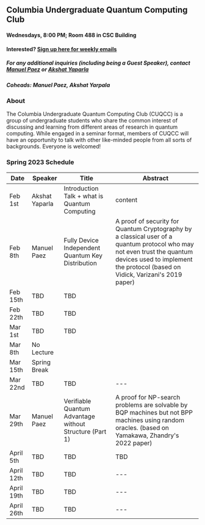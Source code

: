 ## Columbia Undergraduate Quantum Computing Club

#### Wednesdays, 8:00 PM; Room 488 in CSC Building
#### Interested? [Sign up here for weekly emails](https://forms.gle/4gtSTQWYxzb5cjic7)
##### For any additional inquiries (including being a Guest Speaker), contact [Manuel Paez](mailto:manuel.paez@columbia.edu?subject=%5BCUQCC%5D) or [Akshat Yaparla](mailto:ay2544@columbia.edu?subject=%5BCUQCC%5D)
##### Coheads: Manuel Paez, Akshat Yarpala

### About
The Columbia Undergraduate Quantum Computing Club (CUQCC) is a group of undergraduate students who share the common interest of discussing and learning from different areas of research in quantum computing. While engaged in a seminar format, members of CUQCC will have an opportunity to talk with other like-minded people from all sorts of backgrounds. Everyone is welcomed! 

### Spring 2023 Schedule 

| Date | Speaker | Title | Abstract | 
| ------------ | ------------ | ------------ | ------------ | 
| Feb 1st | Akshat Yaparla | Introduction Talk + what is Quantum Computing | content | 
| Feb 8th | Manuel Paez | Fully Device Independent Quantum Key Distribution | A proof of security for Quantum Cryptography by a classical user of a quantum protocol who may not even trust the quantum devices used to implement the protocol (based on Vidick, Varizani's 2019 paper) | 
| Feb 15th | TBD | TBD |  | 
| Feb 22th | TBD | TBD | | 
| Mar 1st | TBD | TBD |  | 
| Mar 8th | No Lecture | | |
| Mar 15th | Spring Break | | |
| Mar 22nd | TBD | TBD | --- | 
| Mar 29th | Manuel Paez | Verifiable Quantum Advantage without Structure (Part 1) | A proof for NP-search problems are solvable by BQP machines but not BPP machines using random oracles. (based on Yamakawa, Zhandry's 2022 paper) |
| April 5th | TBD | TBD | TBD | 
| April 12th | TBD | TBD | --- | 
| April 19th | TBD | TBD | --- | 
| April 26th | TBD | TBD | --- | 

